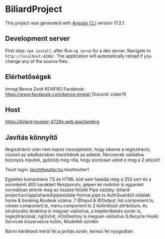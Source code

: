 # BiliardProject

This project was generated with [Angular CLI](https://github.com/angular/angular-cli) version 17.2.1.

## Development server
First step: `npm install`, after 
Run `ng serve` for a dev server. Navigate to `http://localhost:4200/`. The application will automatically reload if you change any of the source files.

## Elérhetőségek

Imregi Bence Zsolt KO4F8O
Facebook:    https://www.facebook.com/bence.imregi/
Discord:     cister15

## Host

https://biliard-booker-4729e.web.app/landing

## Javítás könnyítő

Regisztráció után nem kapsz visszajelzést, hogy sikeres a regisztráció, viszont az adatbázisban mentődnek az adatok.
Nincsenek validálva bizonyos inputok, győződj meg róla, hogy pontosan adod e meg a 2 jelszót!

Teszt login:
teszt@eszter.hu
teszteszter1

Egyetlen komponens TS és HTML kód sem haladja meg a 250 sort és a soronkénti 400 karaktert
Reszponzív, gépen és mobilon is egyaránt normálisan jeleník meg az összes felület
Pipe osztály: biliard-project\src\app\shared\pipes\date-format.pipe.ts
AuthGuardolt oldalak: home & booking
Routeok száma: 7
@Input & @Output: list.component.ts, viewer.component.ts, menu.component.ts
2 különböző attribútum, és strukturális direktíva is megvan valósítva, a bejelentkezés során is, regisztrációnál, 
ngOnInit, nOnDestroy is megvan valósítva (Lifecycle Hook)
Servicek kiszervezve külön, Modellek szintén

Bármi kérdésed merül fel a javítás során, keress fel nyugodtan.